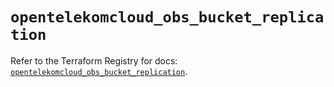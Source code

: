 # `opentelekomcloud_obs_bucket_replication`

Refer to the Terraform Registry for docs: [`opentelekomcloud_obs_bucket_replication`](https://registry.terraform.io/providers/opentelekomcloud/opentelekomcloud/1.36.26/docs/resources/obs_bucket_replication).
